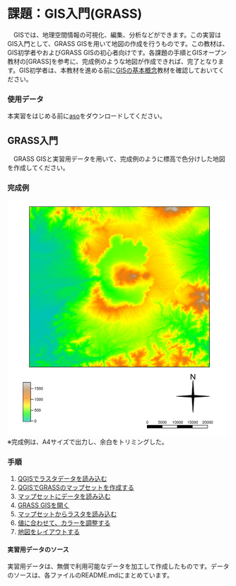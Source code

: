 # 課題：GIS入門(GRASS)
　GISでは、地理空間情報の可視化、編集、分析などができます。この実習はGIS入門として、GRASS GISを用いて地図の作成を行うものです。この教材は、GIS初学者やおよびGRASS GISの初心者向けです。各課題の手順とGISオープン教材の[GRASS]を参考に、完成例のような地図が作成できれば、完了となります。GIS初学者は、本教材を進める前に[GISの基本概念]教材を確認しておいてください。


### 使用データ
本実習をはじめる前に[aso]をダウンロードしてください。

[aso]:https://github.com/gis-oer/datasets/raw/master/aso.zip

## GRASS入門
　GRASS GISと実習用データを用いて、完成例のように標高で色分けした地図を作成してください。

### 完成例
![完成例](pic/tG1.png)
※完成例は、A4サイズで出力し、余白をトリミングした。

### 手順
1. [QGISでラスタデータを読み込む](../QGIS/QGIS.md#データの読み込み)
2. [QGISでGRASSのマップセットを作成する](../GRASS/GRASS.md#qgisでマップセットの作成)
3. [マップセットにデータを読み込む](../GRASS/GRASS.md#データの読み込み)
4. [GRASS GISを開く](../GRASS/GRASS.md#マップセットをgrassで表示する)
5. [マップセットからラスタを読み込む](../GRASS/GRASS.md#マップセットからラスタデータを読み込む)
6. [値に合わせて、カラーを調整する](../GRASS/GRASS.md#ラスタデータの色分け)
7. [地図をレイアウトする](../GRASS/GRASS.md#レイアウト)

#### 実習用データのソース
実習用データは、無償で利用可能なデータを加工して作成したものです。データのソースは、各ファイルのREADME.mdにまとめています。

[利用規約]:../../../policy.md
[その他のライセンスについて]:../../license.md
[よくある質問とエラー]:../../questions/questions.md

[GISの基本概念]:../../00/00.md
[QGISビギナーズマニュアル]:../../QGIS/QGIS.md
[GRASSビギナーズマニュアル]:../../GRASS/GRASS.md
[リモートセンシングとその解析]:../../06/06.md
[既存データの地図データと属性データ]:../../07/07.md
[空間データ]:../../08/08.md
[空間データベース]:../../09/09.md
[空間データの統合・修正]:../../10/10.md
[基本的な空間解析]:../../11/11.md
[ネットワーク分析]:../../12/12.md
[領域分析]:../../13/13.md
[点データの分析]:../../14/14.md
[ラスタデータの分析]:../../15/15.md
[傾向面分析]:../../16/16.md
[空間的自己相関]:../../17/17.md
[空間補間]:../../18/18.md
[空間相関分析]:../../19/19.md
[空間分析におけるスケール]:../../20/20.md
[視覚的伝達]:../../21/21.md
[参加型GISと社会貢献]:../../26/26.md

[地理院地図]:https://maps.gsi.go.jp
[e-Stat]:https://www.e-stat.go.jp/
[国土数値情報]:http://nlftp.mlit.go.jp/ksj/
[基盤地図情報]:http://www.gsi.go.jp/kiban/
[地理院タイル]:http://maps.gsi.go.jp/development/ichiran.html

[課題ページ_QGISビギナーズマニュアル]:../../tasks/t_qgis_entry.md
[課題ページ_GRASSビギナーズマニュアル]:../../tasks/t_grass_entry.md
[課題ページ_リモートセンシングとその解析]:../../tasks/t_06.md
[課題ページ_既存データの地図データと属性データ]:../../tasks/t_07.md
[課題ページ_空間データ]:../../tasks/t_08.md
[課題ページ_空間データベース]:../../tasks/t_09.md
[課題ページ_空間データの統合・修正]:../../tasks/t_10.md
[課題ページ_基本的な空間解析]:../../tasks/t_11.md
[課題ページ_ネットワーク分析]:../../tasks/t_12.md
[課題ページ_基本的な空間解析]:../../tasks/t_13.md
[課題ページ_点データの分析]:../../tasks/t_14.md
[課題ページ_ラスタデータの分析]:../../tasks/t_15.md
[課題ページ_空間補間]:../../tasks/t_18.md
[課題ページ_視覚的伝達]:../../tasks/t_21.md
[課題ページ_参加型GISと社会貢献]:../../tasks/t_26.md
